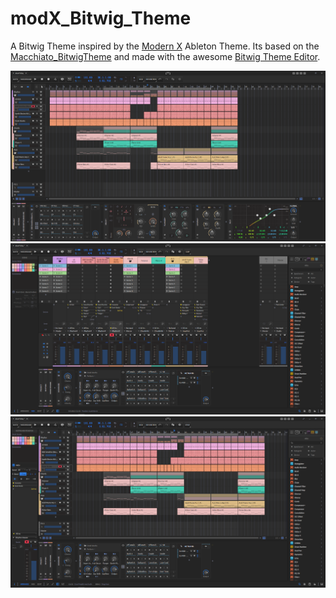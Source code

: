 # modX_Bitwig_Theme
A Bitwig Theme inspired by the [Modern X](https://firedies.gumroad.com/l/modernX) Ableton Theme. Its based on the [Macchiato_BitwigTheme](https://github.com/lenninst/Macchiato_BitwigTheme) and made with the awesome [Bitwig Theme Editor](https://github.com/Berikai/bitwig-theme-editor).

![screenshot1](modX_1.png)
![screenshot2](modx_2.png)
![screenshot3](modx_3.png)
